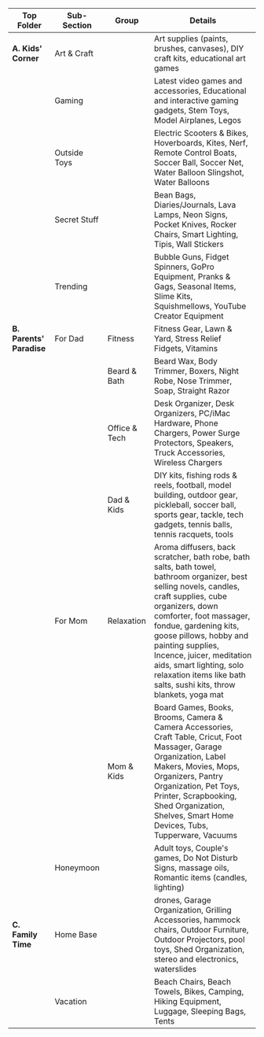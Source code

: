 | **Top Folder**           | **Sub-Section** | **Group**       | **Details**                                                                                                                                                                                                                                                                                                               |
| ------------------------ | --------------- | --------------- | ------------------------------------------------------------------------------------------------------------------------------------------------------------------------------------------------------------------------------------------------------------------------------------------------------------------------- |
| **A. Kids' Corner**      | Art & Craft     |                 | Art supplies (paints, brushes, canvases), DIY craft kits, educational art games                                                                                                                                                                                                                                           |
|                          | Gaming          |                 | Latest video games and accessories, Educational and interactive gaming gadgets, Stem Toys, Model Airplanes, Legos                                                                                                                                                                                                         |
|                          | Outside Toys    |                 | Electric Scooters & Bikes, Hoverboards, Kites, Nerf, Remote Control Boats, Soccer Ball, Soccer Net, Water Balloon Slingshot, Water Balloons                                                                                                                                                                                |
|                          | Secret Stuff    |                 | Bean Bags, Diaries/Journals, Lava Lamps, Neon Signs, Pocket Knives, Rocker Chairs, Smart Lighting, Tipis, Wall Stickers                                                                                                                                                                                                    |
|                          | Trending        |                 | Bubble Guns, Fidget Spinners, GoPro Equipment, Pranks & Gags, Seasonal Items, Slime Kits, Squishmellows, YouTube Creator Equipment                                                                                                                                                                                          |
| **B. Parents' Paradise** | For Dad         | Fitness         | Fitness Gear, Lawn & Yard, Stress Relief Fidgets, Vitamins                                                                                                                                                                                                                                                                 |
|                          |                 | Beard & Bath    | Beard Wax, Body Trimmer, Boxers, Night Robe, Nose Trimmer, Soap, Straight Razor                                                                                                                                                                                                                                            |
|                          |                 | Office & Tech   | Desk Organizer, Desk Organizers, PC/iMac Hardware, Phone Chargers, Power Surge Protectors, Speakers, Truck Accessories, Wireless Chargers                                                                                                                                                                                   |
|                          |                 | Dad & Kids      | DIY kits, fishing rods & reels, football, model building, outdoor gear, pickleball, soccer ball, sports gear, tackle, tech gadgets, tennis balls, tennis racquets, tools                                                                                                                                                   |
|                          | For Mom         | Relaxation      | Aroma diffusers, back scratcher, bath robe, bath salts, bath towel, bathroom organizer, best selling novels, candles, craft supplies, cube organizers, down comforter, foot massager, fondue, gardening kits, goose pillows, hobby and painting supplies, Incence, juicer, meditation aids, smart lighting, solo relaxation items like bath salts, sushi kits, throw blankets, yoga mat |
|                          |                 | Mom & Kids      | Board Games, Books, Brooms, Camera & Camera Accessories, Craft Table, Cricut, Foot Massager, Garage Organization, Label Makers, Movies, Mops, Organizers, Pantry Organization, Pet Toys, Printer, Scrapbooking, Shed Organization, Shelves, Smart Home Devices, Tubs, Tupperware, Vacuums                                                                                          |
|                          | Honeymoon       |                 | Adult toys, Couple's games, Do Not Disturb Signs, massage oils, Romantic items (candles, lighting)                                                                                                                                                                                                                         |
| **C. Family Time**       | Home Base       |                 | drones, Garage Organization, Grilling Accessories, hammock chairs, Outdoor Furniture, Outdoor Projectors, pool toys, Shed Organization, stereo and electronics, waterslides                                                                                                                                                 |
|                          | Vacation        |                 | Beach Chairs, Beach Towels, Bikes, Camping, Hiking Equipment, Luggage, Sleeping Bags, Tents                                                                                                                                                                                                                                |

